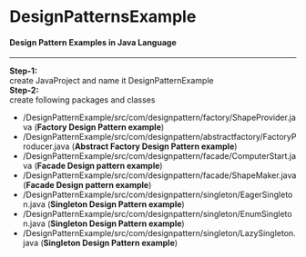 # DesignPatternsExample
<h4>Design Pattern Examples in Java Language</h4>
<hr>

<b>Step-1:</b><br> create JavaProject and name it DesignPatternExample<br>
<b>Step-2:</b><br> create following packages and classes

<ul>
<li>/DesignPatternExample/src/com/designpattern/factory/ShapeProvider.java (<b>Factory Design Pattern example</b>)</li>
<li>/DesignPatternExample/src/com/designpattern/abstractfactory/FactoryProducer.java (<b>Abstract Factory Design Pattern example</b>)</li>
<li>/DesignPatternExample/src/com/designpattern/facade/ComputerStart.java (<b>Facade Design pattern example</b>)</li>
<li>/DesignPatternExample/src/com/designpattern/facade/ShapeMaker.java (<b>Facade Design pattern example</b>)</li>
<li>/DesignPatternExample/src/com/designpattern/singleton/EagerSingleton.java (<b>Singleton Design Pattern example</b>)</li>
<li>/DesignPatternExample/src/com/designpattern/singleton/EnumSingleton.java (<b>Singleton Design Pattern example</b>)</li>
<li>/DesignPatternExample/src/com/designpattern/singleton/LazySingleton.java (<b>Singleton Design Pattern example</b>)</li>
</ul>

